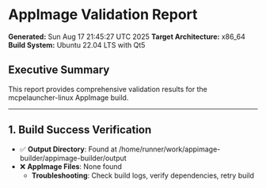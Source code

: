 # AppImage Validation Report

**Generated:** Sun Aug 17 21:45:27 UTC 2025
**Target Architecture:** x86_64
**Build System:** Ubuntu 22.04 LTS with Qt5

## Executive Summary

This report provides comprehensive validation results for the mcpelauncher-linux AppImage build.

---

## 1. Build Success Verification

- ✅ **Output Directory**: Found at /home/runner/work/appimage-builder/appimage-builder/output
- ❌ **AppImage Files**: None found
  - **Troubleshooting**: Check build logs, verify dependencies, retry build
